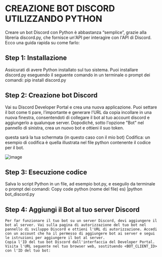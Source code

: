 # CREAZIONE BOT DISCORD UTILIZZANDO PYTHON
Creare un bot Discord con Python è abbastanza “semplice”, grazie alla libreria discord.py, che fornisce un'API per interagire con l'API di Discord. Ecco una guida rapida su come farlo:
## Step 1: Installazione
Assicurati di avere Python installato sul tuo sistema. Puoi installare discord.py eseguendo il seguente comando in un terminale o prompt dei comandi:
pip install discord.py
	
## Step 2: Creazione bot Discord
Vai su Discord Developer Portal e crea una nuova applicazione. Puoi settare il bot come ti pare, l’importante e generare l’URL da copia incollare in una nuova finestra, consentendoti di collegare il bot al tuo account discord e aggiungerlo a qualunque server.  Dopodiché, sotto l'opzione "Bot" nel pannello di sinistra, crea un nuovo bot e ottieni il suo token.

questa sarà la tua schermata (in questo caso con il mio bot)
Codifica:
un esempio di codifica è quella illustrata nel file python contenente il codice per il bot.
 
![image](https://github.com/AlbertoBruscolini/Progetto-Fine-Anno/assets/147493117/13434318-4522-4611-8daf-f6ebcf66e4fb)



## Step 3: Esecuzione codice
Salva lo script Python in un file, ad esempio bot.py, e eseguilo da terminale o prompt dei comandi:
Copy code
python (nome del file)
es) |python bot_discord.py

## Step 4: Aggiungi il Bot al tuo server Discord
	Per far funzionare il tuo bot su un server Discord, devi aggiungere il bot al server. Vai sulla pagina di autorizzazione del tuo bot nel pannello di sviluppo Discord e ottieni l'URL di autorizzazione. Accedi con un account che ha il permesso di aggiungere bot ai server e segui le istruzioni per aggiungere il bot al server.
	Copia l'ID del tuo bot Discord dall'interfaccia del Developer Portal.
	Visita l'URL seguente nel tuo browser web, sostituendo <BOT_CLIENT_ID> con l'ID del tuo bot:
